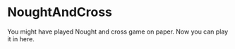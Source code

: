 # NoughtAndCross
You might have played Nought and cross game on paper. Now you can play it in here.
